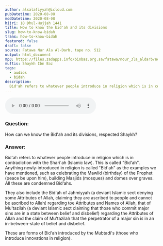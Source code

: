 ```yaml
---
author: alsalafiyyah@icloud.com
pubDatetime: 2020-08-08
modDatetime: 2020-08-08
hijri: 18 Dhul-Hujjah 1441
title: How to know the bid'ah and its divisions
slug: how-to-know-bidah
trans: how-to-know-bidah
featured: false
draft: false
source: Fatawa Nur Ala Al-Darb, tape no. 512
output: html_document
mp3: https://files.zadapps.info/binbaz.org.sa/fatawa/nour_3la_aldarb/nour_512/51202.mp3
muftis: Shaykh Ibn Baz
tags:
  - audios
  - bidah
description:
  Bid'ah refers to whatever people introduce in religion which is in contradiction with the Shari'ah
---
```


<audio controls>
 <source src="https://files.zadapps.info/binbaz.org.sa/fatawa/nour_3la_aldarb/nour_512/51202.mp3" type="audio/mpeg"/><p>Your browser does not support the audio element.</p>
</audio>

### Question: 
How can we know the Bid'ah and its divisions, respected Shaykh?

### Answer: 
Bid'ah refers to whatever people introduce in religion which is in contradiction with the Shari'ah (Islamic law). This is called "Bid'ah". Anything newly-introduced in religion is called "Bid'ah" as the examples we have mentioned, such as celebrating the Mawlid (birthday) of the Prophet (peace be upon him), building Masjids (mosques) and domes over graves. All these are condemned Bid'ahs. 

They also include the Bid'ah of Jahmiyyah (a deviant Islamic sect denying some Attributes of Allah, claiming they are ascribed to people and cannot be ascribed to Allah) regarding toe Attributes and Names of Allah, that of Mu'tazilah (a deviant Islamic sect claiming that those who commit major sins are in a state between belief and disbelief) regarding the Attributes of Allah and the claim of Mu'tazilah that the perpetrator of a major sin is in an in-between-state of belief and disbelief. 

These are forms of Bid'ah introduced by the Mubtadi's (those who introduce innovations in religion). 
